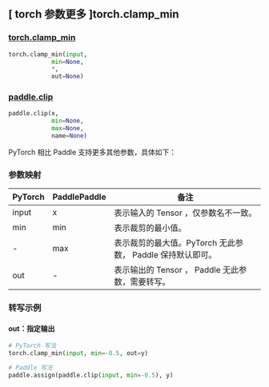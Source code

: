 ## [ torch 参数更多 ]torch.clamp_min
### [torch.clamp_min]()

```python
torch.clamp_min(input,
            min=None,
            *,
            out=None)
```

### [paddle.clip](https://www.paddlepaddle.org.cn/documentation/docs/zh/develop/api/paddle/clip_cn.html#clip)

```python
paddle.clip(x,
            min=None,
            max=None,
            name=None)
```

PyTorch 相比 Paddle 支持更多其他参数，具体如下：
### 参数映射
| PyTorch       | PaddlePaddle | 备注                                                   |
| ------------- | ------------ | ------------------------------------------------------ |
| input       |  x             | 表示输入的 Tensor ，仅参数名不一致。  |
| min         | min            | 表示裁剪的最小值。                                      |
| -         | max            | 表示裁剪的最大值。PyTorch 无此参数， Paddle 保持默认即可。                                      |
|  out        | -              | 表示输出的 Tensor ， Paddle 无此参数，需要转写。    |


### 转写示例
#### out：指定输出
```python
# PyTorch 写法
torch.clamp_min(input, min=-0.5, out=y)

# Paddle 写法
paddle.assign(paddle.clip(input, min=-0.5), y)
```
